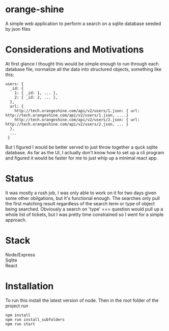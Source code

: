 # orange-shine

A simple web application to perform a search on a sqlite database seeded by json files

# Considerations and Motivations
At first glance I thought this would be simple enough to run through each database file, normalize all the data into structured objects, something like this:
```
users: {
  _id: {
    1: { _id: 1, ... },
    2: { _id: 2, ... },
  },
  url: {
    http://tech.orangeshine.com/api/v2/users/1.json: { url: http://tech.orangeshine.com/api/v2/users/1.json, ....}
    http://tech.orangeshine.com/api/v2/users/2.json: { url: http://tech.orangeshine.com/api/v2/users/2.json, ... }
  },
  ...
 }
 ```
But I figured I would be better served to just throw together a quck sqlite database. 
As far as the UI, I actually don't know how to set up a cli program and figured it would be faster for me to just whip up a minimal react app.

# Status

It was mostly a rush job, I was only able to work on it for two days given some other obilgations, but It's functional enough. The searches only pull the first matching result regardless of the search term or type of object being searched. Obviously a search on 'type' === question would pull up a whole list of tickets, but I was pretty time constrained so I went for a simple approach.

# Stack
Node/Express \
Sqlite \
React

# Installation
To run this install the latest version of node.
Then in the root folder of the project run
```
npm install
npm run install_subfolders
npm run start
```
